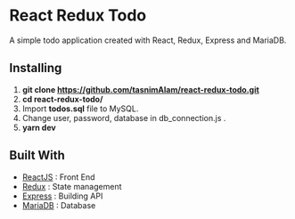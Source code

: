 # React Redux Todo

A simple todo application created with React, Redux, Express and MariaDB.

## Installing

1. **git clone https://github.com/tasnimAlam/react-redux-todo.git**
2. **cd react-redux-todo/**
3. Import **todos.sql** file to MySQL.
4. Change user, password, database in db_connection.js .
5. **yarn dev**

## Built With
* [ReactJS](https://reactjs.org/) : Front End
* [Redux](https://redux.js.org/) : State management
* [Express](https://expressjs.com/) : Building API
* [MariaDB](https://mariadb.org/) : Database
